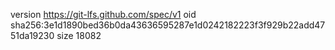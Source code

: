 version https://git-lfs.github.com/spec/v1
oid sha256:3e1d1890bed36b0da43636595287e1d0242182223f3f929b22add4751da19230
size 18082
